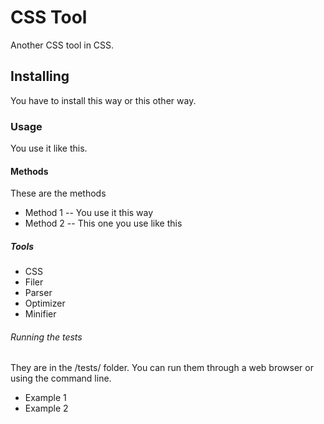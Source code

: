 # CSS Tool

Another CSS tool in CSS.

## Installing

You have to install this way or this other way. 

### Usage

You use it like this.

#### Methods

These are the methods

- Method 1
-- You use it this way
- Method 2
-- This one you use like this

##### Tools

- CSS 
- Filer
- Parser
- Optimizer
- Minifier

###### Running the tests

They are in the /tests/ folder.
You can run them through a web browser or using the command line.

- Example 1
- Example 2 



